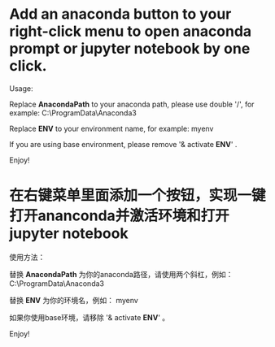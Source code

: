 # Add an anaconda button to your right-click menu to open anaconda prompt or jupyter notebook by one click.

Usage:

Replace __AnacondaPath__ to your anaconda path, please use double '/', for example: C:\\ProgramData\\Anaconda3

Replace __ENV__ to your environment name, for example: myenv

If you are using base environment, please remove '& activate __ENV__' .

Enjoy!

# 在右键菜单里面添加一个按钮，实现一键打开ananconda并激活环境和打开jupyter notebook
使用方法：

替换 __AnacondaPath__ 为你的anaconda路径，请使用两个斜杠，例如：C:\\ProgramData\\Anaconda3

替换 __ENV__ 为你的环境名，例如： myenv

如果你使用base环境，请移除 '& activate __ENV__' 。

Enjoy!
